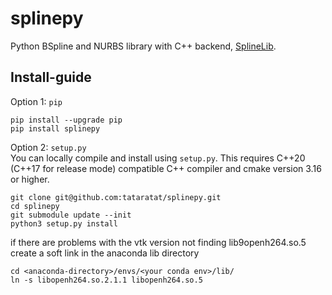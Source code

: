 # splinepy
Python BSpline and NURBS library with C++ backend, [SplineLib](https://github.com/SplineLib/SplineLib).


## Install-guide
Option 1: `pip`
```
pip install --upgrade pip
pip install splinepy
```

Option 2: `setup.py`  
You can locally compile and install using `setup.py`.
This requires C++20 (C++17 for release mode) compatible C++ compiler
and cmake version 3.16 or higher.
```
git clone git@github.com:tataratat/splinepy.git
cd splinepy
git submodule update --init
python3 setup.py install
```

if there are problems with the vtk version not finding lib9openh264.so.5 create a soft link in the anaconda lib
directory
```
cd <anaconda-directory>/envs/<your conda env>/lib/
ln -s libopenh264.so.2.1.1 libopenh264.so.5
```
